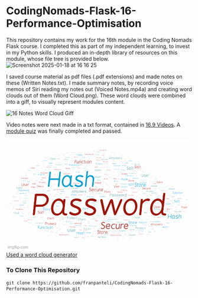 # CodingNomads-Flask-16-Performance-Optimisation
This repository contains my work for the 16th module in the Coding Nomads Flask course. I completed this as part of my independent learning, to invest in my Python skills. I produced an in-depth library of resources on this module, whose file tree is provided below. 
<img width="427" alt="Screenshot 2025-01-18 at 16 16 25" src="https://github.com/user-attachments/assets/c929ae7a-99ab-4c93-afc3-f00c1f837925" />

I saved course material as pdf files (.pdf extensions) and made notes on these (Written Notes.txt). I made summary notes, by recording voice memos of Siri reading my notes out (Voiced Notes.mp4a) and creating word clouds out of them (Word Cloud.png). These word clouds were combined into a giff, to visually represent modules content.

![16 Notes Word Cloud Giff](https://github.com/user-attachments/assets/4095ac1d-3930-4eb1-8034-a9727301e1e4)

Video notes were next made in a txt format, contained in [16.9 Videos](https://github.com/franpanteli/CodingNomads-Flask-16-Performance-Optimisation/tree/main/16.9%20Videos). A [module quiz](https://github.com/franpanteli/CodingNomads-Flask-16-Performance-Optimisation/blob/main/16.10%20Quizzes/16.10%20Quiz%20Representing%20Content.pdf) was finally completed and passed. 

![App demo](https://github.com/franpanteli/12/blob/main/12%20Notes%20Word%20Cloud%20Giff.gif)
[Used a word cloud generator](https://wordart.com/create)
### To Clone This Repository
```
git clone https://github.com/franpanteli/CodingNomads-Flask-16-Performance-Optimisation.git
```
